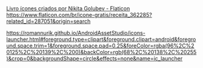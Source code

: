 
# 
<a href="https://www.flaticon.com/br/icones-gratis/livro" title="livro ícones">Livro ícones criados por Nikita Golubev - Flaticon</a>
https://www.flaticon.com/br/icone-gratis/receita_362285?related_id=287051&origin=search

https://romannurik.github.io/AndroidAssetStudio/icons-launcher.html#foreground.type=clipart&foreground.clipart=android&foreground.space.trim=1&foreground.space.pad=0.25&foreColor=rgba(96%2C%20125%2C%20139%2C%200)&backColor=rgb(68%2C%20138%2C%20255)&crop=0&backgroundShape=circle&effects=none&name=ic_launcher

